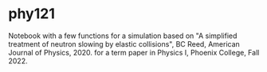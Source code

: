 # phy121
Notebook with a few functions for a simulation based on "A simplified treatment of neutron slowing by elastic collisions", BC Reed, American Journal of Physics, 2020. for a term paper in Physics I, Phoenix College, Fall 2022.
